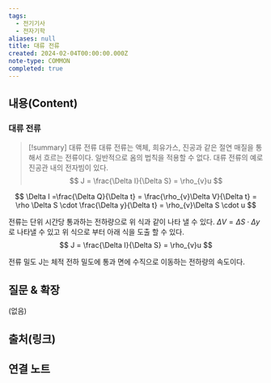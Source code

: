 ```yaml
---
tags:
  - 전기기사
  - 전자기학
aliases: null
title: 대류 전류
created: 2024-02-04T00:00:00.000Z
note-type: COMMON
completed: true
---
```


## 내용(Content)
### 대류 전류

>[!summary] 대류 전류
>대류 전류는 액체, 희유가스, 진공과 같은 절연 매질을 통해서 흐르는 전류이다. 일반적으로 옴의 법칙을 적용할 수 없다.  대류 전류의 예로 진공관 내의 전자빔이 있다.
>$$
> J = \frac{\Delta I}{\Delta S} = \rho_{v}u 
>$$

$$
\Delta I =\frac{\Delta Q}{\Delta t} = \frac{\rho_{v}\Delta V}{\Delta t} = \rho \Delta S \cdot \frac{\Delta y}{\Delta t} = \rho_{v}\Delta S \cdot u
$$

전류는 단위 시간당 통과하는 전하량으로 위 식과 같이 나타 낼 수 있다. $\Delta V = \Delta S \cdot \Delta y$ 로 나타낼 수 있고 위 식으로 부터 아래 식을 도출 할 수 있다.
$$
J = \frac{\Delta I}{\Delta S} = \rho_{v}u 
$$


전류 밀도 J는 체적 전하 밀도에 통과 면에 수직으로 이동하는 전하량의 속도이다.
## 질문 & 확장

(없음)

## 출처(링크)


## 연결 노트










